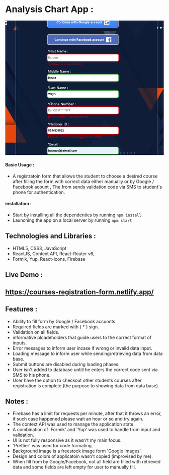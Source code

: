 # Analysis Chart App :
![screenShoot](demoPic.png)
#### Basic Usage :
- A registratoin form that allows the student to choose a desired course after filling the form with correct data either manually or by Google / Facebook acount ,
The from sends validation code via SMS to student's phone for authentication.
#### installation :
- Start by installing all the dependenties by running `npm install`
- Launching the app on a local server by running `npm start`

## Technologies and Libraries :
- HTML5,   CSS3,  JavaScript
- ReactJS, Context API,  React-Router v6,
- Formik, Yup, React-icons, Firebase

## Live Demo :
## https://courses-registration-form.netlify.app/

## Features :
- Ability to fill form by Google / Facebook accuonts.
- Required fields are marked with ( * ) sign.
- Validation on all fields.
- informative plcadeholders that guide users to the correct format of inputs.
- Error messages to inform user incase if wrong or invalid data input.
- Loading message to inform user while sending/retrieving data from data base.
- Submit buttons are disabled during loading phases.
- User isn't added to database untill he enters the correct code sent via SMS to his phone.
- User have the option to checkout other students courses after registration is complete (the purpose to showing data from data base).

 ## Notes :
- Firebase has a limit for requests per minute, after that it throws an error, if such case happened please wait an hour or so and try again.
- The context API was used to manage the application state.
- A combination of 'Formik' and 'Yup' was used to handle from input and validation.
- UI is not fully responsive as it wasn't my main focus.
- 'Prettier' was used for code formating.
- Background image is a freestock image form 'Google Images'.
- Design and colors of applicatoin wasn't copied (improvised by me).
- When fill from by Google/Facebook, not all field are filled with retrieved data and some fields are left empty for user to manually fill.


